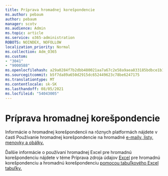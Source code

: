 ```yaml
---
title: Príprava hromadnej korešpondencie
ms.author: pebaum
author: pebaum
manager: scotv
ms.audience: Admin
ms.topic: article
ms.service: o365-administration
ROBOTS: NOINDEX, NOFOLLOW
localization_priority: Normal
ms.collection: Adm_O365
ms.custom:
- "3041"
- "9000588"
ms.openlocfilehash: a29a0284f7b2dbb480021aa7a67c2e58a9aea833185bdbce1b1c1c05e554f222
ms.sourcegitcommit: b5f7da89a650d2915dc652449623c78be6247175
ms.translationtype: MT
ms.contentlocale: sk-SK
ms.lasthandoff: 08/05/2021
ms.locfileid: "54043005"
---
```

# <a name="how-to-prepare-a-mail-merge"></a>Príprava hromadnej korešpondencie

Informácie o hromadnej korešpondencii na rôznych platformách nájdete v časti Používanie hromadnej korešpondencie na hromadné [e-maily, listy, menovky a obálky.](https://support.office.com/article/use-mail-merge-for-bulk-email-letters-labels-and-envelopes-f488ed5b-b849-4c11-9cff-932c49474705)
 
Ďalšie informácie o používaní hromadnej Excel pre hromadnú korešpondenciu nájdete v téme Príprava zdroja údajov [Excel](https://support.office.com/article/prepare-your-excel-data-source-for-a-word-mail-merge-2d802b6b-a3a3-43e5-bb76-2cac7c68673e) pre hromadnú korešpondenciu a hromadnú korešpondenciu [pomocou tabuľkového Excel tabuľky.](https://support.office.com/article/Mail-merge-using-an-Excel-spreadsheet-858c7d7f-5cc0-4ba1-9a7b-0a948fa3d7d3)
 
